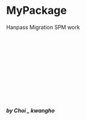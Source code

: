 # MyPackage

Hanpass Migration SPM work


<br/><br/>
<br/><br/>
<br/><br/>
<br/><br/>
<br/><br/>

##### by Choi _ kwangho

